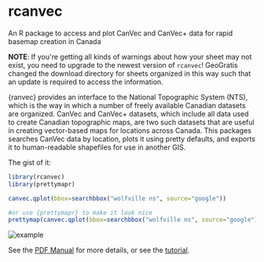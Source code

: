 # rcanvec
An R package to access and plot CanVec and CanVec+ data for rapid basemap creation in Canada

**NOTE**: If you're getting all kinds of warnings about how your sheet may not exist, you need to upgrade to the newest version of `rcanvec`! GeoGratis changed the download directory for sheets organized in this way such that an update is required to access the information. 

{ranvec} provides an interface to the National Topographic System (NTS), which is
the way in which a number of freely available Canadian datasets 
are organized. CanVec and CanVec+ datasets, which include all data used
to create Canadian topographic maps, are two such datasets that are useful
in creating vector-based maps for locations across Canada. This packages searches
CanVec data by location, plots it using pretty defaults, and exports it to
human-readable shapefiles for use in another GIS.

The gist of it:
```R
library(rcanvec)
library(prettymapr)

canvec.qplot(bbox=searchbbox("wolfville ns", source="google"))

#or use {prettymapr} to make it look nice
prettymap(canvec.qplot(bbox=searchbbox("wolfville ns", source="google")))
```
![example](https://cloud.githubusercontent.com/assets/10995762/10892282/e17317c6-8178-11e5-8c9d-b7136796bb66.png)


See the [PDF Manual](https://github.com/paleolimbot/rcanvec/files/15517/rcanvec_0.1.3-manual.pdf) for more details, or see the [tutorial](tutorial/rcanvec_tutorial.md).
